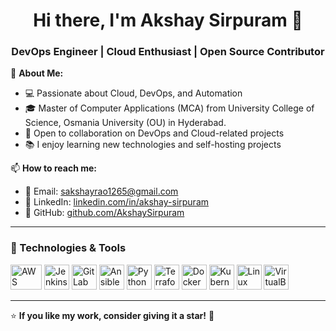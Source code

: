 <h1 align="center">Hi there, I'm Akshay Sirpuram 👋</h1>  
<h3 align="center">DevOps Engineer | Cloud Enthusiast | Open Source Contributor</h3>  

🔭 **About Me:**  
- 💻 Passionate about Cloud, DevOps, and Automation  
- 🎓 Master of Computer Applications (MCA) from University College of Science, Osmania University (OU) in Hyderabad.
- 🚀 Open to collaboration on DevOps and Cloud-related projects  
- 📚 I enjoy learning new technologies and self-hosting projects  

📫 **How to reach me:**  
- 📩 Email: [sakshayrao1265@gmail.com](mailto:sakshayrao1265@gmail.com)  
- 💼 LinkedIn: [linkedin.com/in/akshay-sirpuram](https://linkedin.com/in/akshay-sirpuram)  
- 🐙 GitHub: [github.com/AkshaySirpuram](https://github.com/AkshaySirpuram)  

---

### 🚀 Technologies & Tools  


<p align="left">
  <img src="https://upload.wikimedia.org/wikipedia/commons/9/93/Amazon_Web_Services_Logo.svg" alt="AWS" width="50" height="40"/>  
  <img src="https://cdn.jsdelivr.net/gh/devicons/devicon/icons/jenkins/jenkins-original.svg" alt="Jenkins" width="40" height="40"/>  
  <img src="https://cdn.jsdelivr.net/gh/devicons/devicon/icons/gitlab/gitlab-original.svg" alt="GitLab" width="40" height="40"/>  
  <img src="https://cdn.jsdelivr.net/gh/devicons/devicon/icons/ansible/ansible-original.svg" alt="Ansible" width="40" height="40"/>  
  <img src="https://cdn.jsdelivr.net/gh/devicons/devicon/icons/python/python-original.svg" alt="Python" width="40" height="40"/>  
  <img src="https://cdn.jsdelivr.net/gh/devicons/devicon/icons/terraform/terraform-original.svg" alt="Terraform" width="40" height="40"/>  
  <img src="https://cdn.jsdelivr.net/gh/devicons/devicon/icons/docker/docker-original.svg" alt="Docker" width="40" height="40"/>  
  <img src="https://cdn.jsdelivr.net/gh/devicons/devicon/icons/kubernetes/kubernetes-plain.svg" alt="Kubernetes" width="40" height="40"/>  
  <img src="https://cdn.jsdelivr.net/gh/devicons/devicon/icons/linux/linux-original.svg" alt="Linux" width="40" height="40"/>  
  <img src="https://upload.wikimedia.org/wikipedia/commons/d/d5/Virtualbox_logo.png" alt="VirtualBox" width="40" height="40"/>  
</p>




---


⭐ **If you like my work, consider giving it a star!** 🌟  
